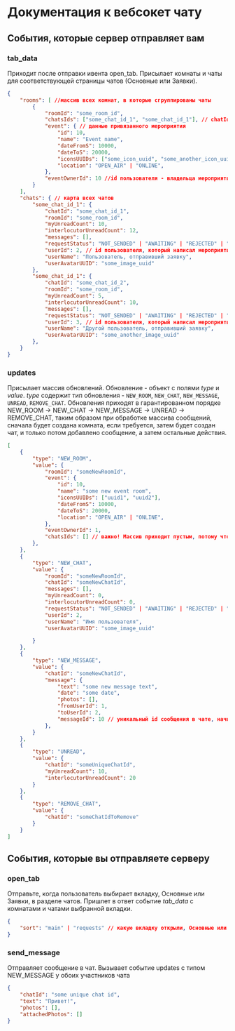 # Документация к вебсокет чату

## События, которые сервер отправляет вам

### tab_data

Приходит после отправки ивента open_tab. Присылает комнаты и чаты для соответствующей страницы чатов (Основные или Заявки).

```json
{
    "rooms": [ //массив всех комнат, в которые сгруппированы чаты
        {
            "roomId": "some_room_id",
            "chatsIds": ["some_chat_id_1", "some_chat_id_1"], // chatId чатов в этой комнате
            "event": { // данные привязанного мероприятия
                "id": 10,
                "name": "Event name",
                "dateFromS": 10000,
                "dateToS": 20000,
                "iconsUUIDs": ["some_icon_uuid", "some_another_icon_uuid"],
                "location": "OPEN_AIR" | "ONLINE",
            },
            "eventOwnerId": 10 //id пользователя - владельца мероприятия
        }
    ],
    "chats": { // карта всех чатов
        "some_chat_id_1": {
            "chatId": "some_chat_id_1",
            "roomId": "some_room_id",
            "myUnreadCount": 10,
            "interlocutorUnreadCount": 12,
            "messages": [],
            "requestStatus": "NOT_SENDED" | "AWAITING" | "REJECTED" | "ALLOWED",
            "userId": 2, // id пользователя, который написал мероприятию
            "userName": "Пользователь, отправивший заявку",
            "userAvatarUUID": "some_image_uuid"
        },
        "some_chat_id_1": {
            "chatId": "some_chat_id_2",
            "roomId": "some_room_id",
            "myUnreadCount": 5,
            "interlocutorUnreadCount": 10,
            "messages": [],
            "requestStatus": "NOT_SENDED" | "AWAITING" | "REJECTED" | "ALLOWED",
            "userId": 3, // id пользователя, который написал мероприятию
            "userName": "Другой пользователь, отправивший заявку",
            "userAvatarUUID": "some_another_image_uuid"
        },
    }
}
```

### updates

Присылает массив обновлений. Обновление - объект с полями _type_ и _value_. _type_ содержит тип обновления - `NEW_ROOM`, `NEW_CHAT`, `NEW_MESSAGE`, `UNREAD`, `REMOVE_CHAT`. Обновления приходят в гарантированном порядке NEW_ROOM -> NEW_CHAT -> NEW_MESSAGE -> UNREAD -> REMOVE_CHAT, таким образом при обработке массива сообщений, сначала будет создана комната, если требуется, затем будет создан чат, и только потом добавлено сообщение, а затем остальные действия.

```json
[
    {
        "type": "NEW_ROOM",
        "value": {
            "roomId": "someNewRoomId",
            "event": {
                "id": 10,
                "name": "some new event room",
                "iconsUUIDs": ["uuid1", "uuid2"],
                "dateFromS": 10000,
                "dateToS": 20000,
                "location": "OPEN_AIR" | "ONLINE",
            },
            "eventOwnerId": 1,
            "chatsIds": [] // важно! Массив приходит пустым, потому что в дальнейшем придут событие на создание чата, и вы обновите этот массив в своем локальном стейте
        },
    },
    {
        "type": "NEW_CHAT",
        "value": {
            "roomId": "someNewRoomId",
            "chatId": "someNewChatId",
            "messages": [],
            "myUnreadCount": 0,
            "interlocutorUnreadCount": 0,
            "requestStatus": "NOT_SENDED" | "AWAITING" | "REJECTED" | "ALLOWED",
            "userId": 2,
            "userName": "Имя пользователя",
            "userAvatarUUID": "some_image_uuid"

        }
    },
    {
        "type": "NEW_MESSAGE",
        "value": {
            "chatId": "someNewChatId",
            "message": {
                "text": "some new message text",
                "date": "some date",
                "photos": [],
                "fromUserId": 1,
                "toUserId": 2,
                "messageId": 10 // уникальный id сообщения в чате, начинается с 1
            },
        }
    },
    {
        "type": "UNREAD",
        "value": {
            "chatId": "someUniqueChatId",
            "myUnreadCount": 10,
            "interlocutorUnreadCount": 20
        }
    },
    {
        "type": "REMOVE_CHAT",
        "value": {
            "chatId": "someChatIdToRemove"
        }
    }
]
```

## События, которые вы отправляете серверу

### open_tab

Отправьте, когда пользователь выбирает вкладку, Основные или Заявки, в разделе чатов. Пришлет в ответ событие _tab_data_ с комнатами и чатами выбранной вкладки.

```json
{
    "sort": "main" | "requests" // какую вкладку открыли, Основные или Заявки
}
```

### send_message

Отправляет сообщение в чат. Вызывает событие updates с типом NEW_MESSAGE у обоих участников чата

```json
{
	"chatId": "some unique chat id",
	"text": "Привет!",
	"photos": [],
	"attachedPhotos": []
}
```
